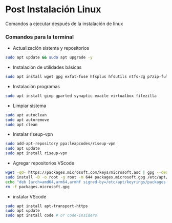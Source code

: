 # Post Instalación Linux
Comandos a ejecutar después de la instalación de linux


### Comandos para la terminal

- Actualización sistema y repositorios

```bash
sudo apt update && sudo apt upgrade -y
```

- Instalación de utilidades básicas

```bash
sudo apt install wget gpg exfat-fuse hfsplus hfsutils ntfs-3g p7zip-full p7zip-rar rar unrar zip unzip libfuse2 unace
```

- Instalación programas

```bash
sudo apt install gimp gparted synaptic exaile virtualbox filezilla
```

- Limpiar sistema

```bash
sudo apt autoclean
sudo apt autoremove
sudo apt clean
```

- Instalar riseup-vpn

```bash
sudo add-apt-repository ppa:leapcodes/riseup-vpn
sudo apt update
sudo apt install riseup-vpn
```

- Agregar repositorios VScode

```bash
wget -qO- https://packages.microsoft.com/keys/microsoft.asc | gpg --dearmor > packages.microsoft.gpg
sudo install -D -o root -g root -m 644 packages.microsoft.gpg /etc/apt/keyrings/packages.microsoft.gpg
echo "deb [arch=amd64,arm64,armhf signed-by=/etc/apt/keyrings/packages.microsoft.gpg] https://packages.microsoft.com/repos/code stable main" |sudo tee /etc/apt/sources.list.d/vscode.list > /dev/null
rm -f packages.microsoft.gpg
```

- instalar VScode

```bash
sudo apt install apt-transport-https
sudo apt update
sudo apt install code # or code-insiders
```


